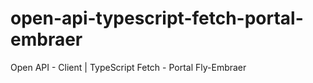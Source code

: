 # open-api-typescript-fetch-portal-embraer
Open API - Client | TypeScript Fetch - Portal Fly-Embraer
